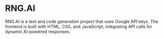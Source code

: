 # RNG.AI
RNG.AI is a text and code generation project that uses Google API keys. The frontend is built with HTML, CSS, and JavaScript, integrating API calls for dynamic AI-powered responses.
